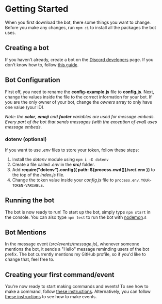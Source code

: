# Getting Started
When you first download the bot, there some things you want to change.
Before you make any changes, run `npm ci` to install all the packages the bot uses.

## Creating a bot
If you haven't already, create a bot on the [Discord developers](https://discord.com/developers/applications) page.
If you don't know how to, follow [this guide](https://github.com/AnIdiotsGuide/discordjs-bot-guide/blob/v12/getting-started/getting-started-long-version.md#step-1-creating-your-app-and-bot-account).

## Bot Configuration
First off, you need to rename the **config-example.js** file to **config.js**.
Next, change the values inside the file to the correct information for your bot.
If you are the only owner of your bot, change the *owners* array to only have one value (your ID).

*Note: the ***color***, ***emoji*** and ***footer*** variables are used for message embeds.*
*Every part of the bot that sends messages (with the exception of eval) uses message embeds.*

### dotenv (optional)
If you want to use *.env* files to store your token, follow these steps:

1. Install the *dotenv* module using `npm i -D dotenv`
2. Create a file called *.env* in the **src/** folder.
3. Add **require("dotenv").config({ path: ${process.cwd()}/src/.env })** to the top of the *index.js* file.
4. Change the token value inside your *config.js* file to `process.env.YOUR-TOKEN-VARIABLE`.

## Running the bot
The bot is now ready to run!
To start up the bot, simply type `npm start` in the console.
You can also type `npm test` to run the bot with [nodemon](https://www.npmjs.com/package/nodemon).s

## Bot Mentions
In the message event (*src/events/message.js*), whenever someone mentions the bot, it sends a "Hello" message reminding users of the bot prefix.
The bot currently mentions my GitHub profile, so if you'd like to change that, feel free to.

## Creating your first command/event
You're now ready to start making commands and events!
To see how to make a command, follow [these instructions](https://github/aanthr0/discordjs-template-bot/docs/making_a_command.md).
Alternatively, you can follow [these instructions](https://github/aanthr0/discordjs-template-bot/docs/making_an_event.md) to see how to make events.